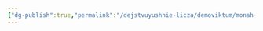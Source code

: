 ```yaml
---
{"dg-publish":true,"permalink":"/dejstvuyushhie-licza/demoviktum/monah-paul/","dgPassFrontmatter":true}
---
```


